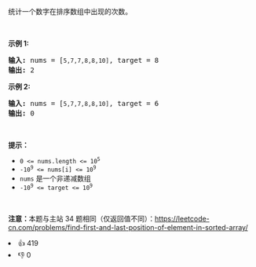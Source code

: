 <p>统计一个数字在排序数组中出现的次数。</p>

<p>&nbsp;</p>

<p><strong>示例 1:</strong></p>

<pre>
<strong>输入:</strong> nums = [<span><code>5,7,7,8,8,10]</code></span>, target = 8
<strong>输出:</strong> 2</pre>

<p><strong>示例&nbsp;2:</strong></p>

<pre>
<strong>输入:</strong> nums = [<span><code>5,7,7,8,8,10]</code></span>, target = 6
<strong>输出:</strong> 0</pre>

<p>&nbsp;</p>

<p><strong>提示：</strong></p>

<ul> 
 <li><code>0 &lt;= nums.length &lt;= 10<sup>5</sup></code></li> 
 <li><code>-10<sup>9</sup>&nbsp;&lt;= nums[i]&nbsp;&lt;= 10<sup>9</sup></code></li> 
 <li><code>nums</code>&nbsp;是一个非递减数组</li> 
 <li><code>-10<sup>9</sup>&nbsp;&lt;= target&nbsp;&lt;= 10<sup>9</sup></code></li> 
</ul>

<p>&nbsp;</p>

<p><strong>注意：</strong>本题与主站 34 题相同（仅返回值不同）：<a href="https://leetcode-cn.com/problems/find-first-and-last-position-of-element-in-sorted-array/">https://leetcode-cn.com/problems/find-first-and-last-position-of-element-in-sorted-array/</a></p>

<div><li>👍 419</li><li>👎 0</li></div>